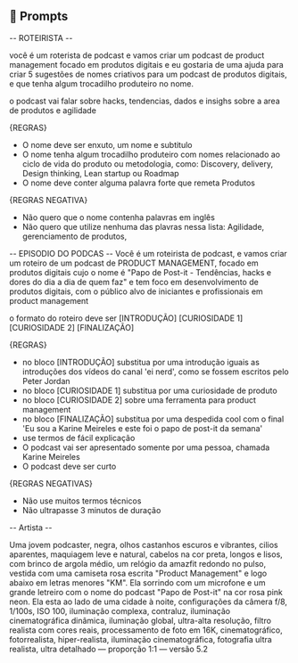 ## 🧠 Prompts


-- ROTEIRISTA --

você é um roterista de podcast e vamos criar um podcast de product management focado em produtos digitais e eu gostaria de uma ajuda para criar 5 sugestões de nomes criativos para um podcast de produtos digitais, e que tenha algum trocadilho produteiro no nome.

o podcast vai falar sobre hacks, tendencias, dados e insighs sobre a area de produtos e agilidade

{REGRAS}
* O nome deve ser enxuto, um nome e subtitulo
* O nome tenha algum trocadilho produteiro com nomes relacionado ao ciclo de vida do produto ou metodologia, como: Discovery, delivery, Design thinking, Lean startup ou Roadmap
* O nome deve conter alguma palavra forte que remeta Produtos

{REGRAS NEGATIVA}
* Não quero que o nome contenha palavras em inglês
* Não quero que utilize nenhuma das plavras nessa lista: Agilidade, gerenciamento de produtos, 




-- EPISODIO DO PODCAS --
Você é um roteirista de podcast, e vamos criar um  roteiro de um podcast de PRODUCT MANAGEMENT, focado em produtos digitais cujo o nome é "Papo de Post-it - Tendências, hacks e dores do dia a dia de quem faz" e tem foco em desenvolvimento de produtos digitais,  com o público alvo de iniciantes e profissionais em product management

o formato do roteiro deve ser
[INTRODUÇÃO]
[CURIOSIDADE 1]
[CURIOSIDADE 2]
[FINALIZAÇÃO]

{REGRAS}

- no bloco [INTRODUÇÃO] substitua por uma introdução iguais as introduções dos vídeos do canal 'ei nerd', como se fossem escritos pelo Peter Jordan 
- no bloco [CURIOSIDADE 1] substitua por uma curiosidade de produto 
- no bloco [CURIOSIDADE 2] sobre uma ferramenta para product management 
- no bloco [FINALIZAÇÃO] substitua por uma despedida cool com o final 'Eu sou a Karine Meireles e este foi o papo de post-it da semana' 
- use termos de fácil explicação
- O podcast vai ser apresentado somente por uma pessoa, chamada Karine Meireles 
- O podcast deve ser curto

{REGRAS NEGATIVAS}

- Não use muitos termos técnicos
- Não ultrapasse 3 minutos de duração



-- Artista --

Uma jovem podcaster, negra, olhos castanhos escuros e vibrantes, cilios aparentes, maquiagem leve e natural, cabelos na cor preta, longos e lisos, com brinco de argola médio, um relógio da amazfit redondo no pulso, vestida com uma camiseta rosa escrita "Product Management" e logo abaixo em letras menores "KM". Ela sorrindo com um microfone e um grande letreiro com o nome do podcast "Papo de Post-it" na cor rosa pink neon. Ela esta ao lado de uma cidade à noite, configurações da câmera f/8, 1/100s, ISO 100, iluminação complexa, contraluz, iluminação cinematográfica dinâmica, iluminação global, ultra-alta resolução, filtro realista com cores reais, processamento de foto em 16K, cinematográfico, fotorrealista, hiper-realista, iluminação cinematográfica, fotografia ultra realista, ultra detalhado — proporção 1:1 — versão 5.2
